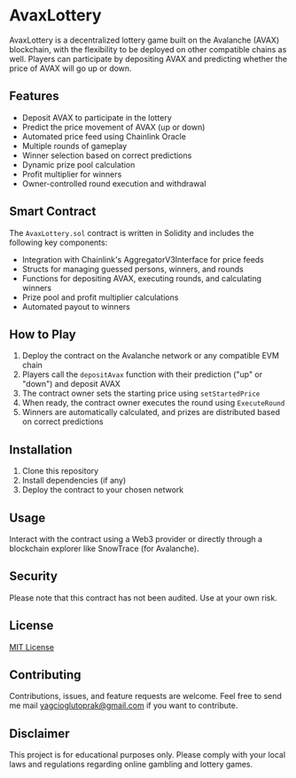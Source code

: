 # AvaxLottery

AvaxLottery is a decentralized lottery game built on the Avalanche (AVAX) blockchain, with the flexibility to be deployed on other compatible chains as well. Players can participate by depositing AVAX and predicting whether the price of AVAX will go up or down.

## Features

- Deposit AVAX to participate in the lottery
- Predict the price movement of AVAX (up or down)
- Automated price feed using Chainlink Oracle
- Multiple rounds of gameplay
- Winner selection based on correct predictions
- Dynamic prize pool calculation
- Profit multiplier for winners
- Owner-controlled round execution and withdrawal

## Smart Contract

The `AvaxLottery.sol` contract is written in Solidity and includes the following key components:

- Integration with Chainlink's AggregatorV3Interface for price feeds
- Structs for managing guessed persons, winners, and rounds
- Functions for depositing AVAX, executing rounds, and calculating winners
- Prize pool and profit multiplier calculations
- Automated payout to winners

## How to Play

1. Deploy the contract on the Avalanche network or any compatible EVM chain
2. Players call the `depositAvax` function with their prediction ("up" or "down") and deposit AVAX
3. The contract owner sets the starting price using `setStartedPrice`
4. When ready, the contract owner executes the round using `ExecuteRound`
5. Winners are automatically calculated, and prizes are distributed based on correct predictions

## Installation

1. Clone this repository
2. Install dependencies (if any)
3. Deploy the contract to your chosen network

## Usage

Interact with the contract using a Web3 provider or directly through a blockchain explorer like SnowTrace (for Avalanche).

## Security

Please note that this contract has not been audited. Use at your own risk.

## License

[MIT License](LICENSE)

## Contributing

Contributions, issues, and feature requests are welcome. Feel free to send me mail yagcioglutoprak@gmail.com if you want to contribute.

## Disclaimer

This project is for educational purposes only. Please comply with your local laws and regulations regarding online gambling and lottery games.
